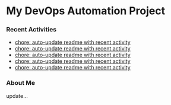# My DevOps Automation Project

### Recent Activities
<!-- activity:START -->
- [chore: auto-update readme with recent activity](https://github.com/kaigiii/mybowling-app/commit/5289deb161a64f151659ae1c2e10963f916aaeeb)
- [chore: auto-update readme with recent activity](https://github.com/kaigiii/mybowling-app/commit/aa8300df859b1dcaa2ffc3ae2ff1fdfbbe6325c2)
- [chore: auto-update readme with recent activity](https://github.com/kaigiii/mybowling-app/commit/0678e58ae52f9b956cccf00d90d5ad0016557fa1)
- [chore: auto-update readme with recent activity](https://github.com/kaigiii/mybowling-app/commit/2347e9da28eb2e3b48a20fa224dff1d1ad23aca9)
- [chore: auto-update readme with recent activity](https://github.com/kaigiii/mybowling-app/commit/0775f4fefa22b8b4d75133f49174be7b8ccc058b)
<!-- activity:END -->

### About Me
<!-- MYLINKS:START -->
<!-- MYLINKS:END -->

update...
